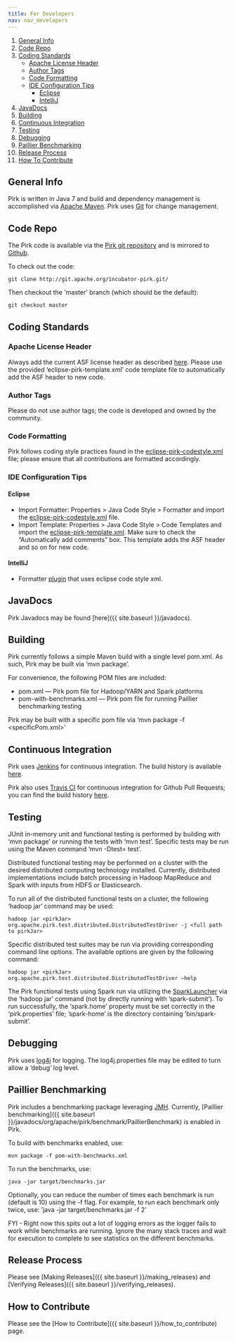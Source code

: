 ```yaml
---
title: For Developers
nav: nav_developers
---
```


1. [General Info](#general-info)
2. [Code Repo](#code-repo)
3. [Coding Standards](#coding-standards)
	* [Apache License Header](#apache-license-header)
	* [Author Tags](#author-tags)
	* [Code Formatting](#code-formatting)
	* [IDE Configuration Tips](#ide-configuration-tips)
		* [Eclipse](#eclipse)
		* [IntelliJ](#intellij)
4. [JavaDocs](#javadocs)
5. [Building](#building)
6. [Continuous Integration](#continuous-integration)
7. [Testing](#testing)
8. [Debugging](#debugging)
9. [Paillier Benchmarking](#paillier-benchmarking)
10. [Release Process](#release-process)
11. [How To Contribute](#how-to-contribute)

	
## General Info

Pirk is written in Java 7 and build and dependency management is accomplished via [Apache Maven](https://maven.apache.org/). Pirk uses [Git](https://git-scm.com/) for change management. 

## Code Repo

The Pirk code is available via the [Pirk git repository](https://git-wip-us.apache.org/repos/asf?p=incubator-pirk.git) and is mirrored to [Github](https://github.com/apache/incubator-pirk). 

To check out the code: 

	git clone http://git.apache.org/incubator-pirk.git/

Then checkout the 'master' branch (which should be the default): 

	git checkout master

## Coding Standards
 
### Apache License Header

Always add the current ASF license header as described [here](https://www.apache.org/legal/src-headers). Please use the provided ‘eclipse-pirk-template.xml’ code template file to automatically add the ASF header to new code.

### Author Tags 

Please do not use author tags; the code is developed and owned by the community.

### Code Formatting

Pirk follows coding style practices found in the [eclipse-pirk-codestyle.xml](https://github.com/apache/incubator-pirk) file; please ensure that all contributions are formatted accordingly. 

### IDE Configuration Tips

#### Eclipse
* Import Formatter: Properties > Java Code Style > Formatter and import the [eclipse-pirk-codestyle.xml](https://github.com/apache/incubator-pirk) file.
* Import Template: Properties > Java Code Style > Code Templates and import the [eclipse-pirk-template.xml](https://github.com/apache/incubator-pirk). Make sure to check the “Automatically add comments” box. This template adds the ASF header and so on for new code.

#### IntelliJ
* Formatter [plugin](https://code.google.com/p/eclipse-code-formatter-intellij-plugin) that uses eclipse code style xml.

## JavaDocs

Pirk Javadocs may be found [here]({{ site.baseurl }}/javadocs). 

## Building

Pirk currently follows a simple Maven build with a single level pom.xml. As such, Pirk may be built via ‘mvn package’. 

For convenience, the following POM files are included: 

* pom.xml — Pirk pom file for Hadoop/YARN and Spark platforms
* pom-with-benchmarks.xml — Pirk pom file for running Paillier benchmarking testing

Pirk may be built with a specific pom file via ‘mvn package -f <specificPom.xml>’

## Continuous Integration 

Pirk uses [Jenkins](https://builds.apache.org/) for continuous integration. The build history is available [here](https://builds.apache.org/job/pirk/).

Pirk also uses [Travis CI](https://travis-ci.org/) for continuous integration for Github Pull Requests; you can find the build history [here](https://travis-ci.org/apache/incubator-pirk).

## Testing

JUnit in-memory unit and functional testing is performed by building with ‘mvn package’ or running the tests with ‘mvn test’. Specific tests may be run using the Maven command ‘mvn -Dtest=<testName> test’.

Distributed functional testing may be performed on a cluster with the desired distributed computing technology installed. Currently, distributed implementations include batch processing in Hadoop MapReduce and Spark with inputs from HDFS or Elasticsearch. 

To run all of the distributed functional tests on a cluster, the following ‘hadoop jar’ command may be used:

	hadoop jar <pirkJar> org.apache.pirk.test.distributed.DistributedTestDriver -j <full path to pirkJar>

Specific distributed test suites may be run via providing corresponding command line options. The available options are given by the following command:

	hadoop jar <pirkJar> org.apache.pirk.test.distributed.DistributedTestDriver —help

The Pirk functional tests using Spark run via utilizing the [SparkLauncher](https://spark.apache.org/docs/1.6.0/api/java/org/apache/spark/launcher/package-summary.html) via the ‘hadoop jar’ command (not by directly running with ’spark-submit’). 
To run successfully, the ‘spark.home’ property must be set correctly in the ‘pirk.properties’ file; ’spark-home’ is the directory containing ’bin/spark-submit’.

## Debugging

Pirk uses [log4j](http://logging.apache.org/log4j/1.2/) for logging. The log4j.properties file may be edited to turn allow a ‘debug’ log level.

## Paillier Benchmarking 

Pirk includes a benchmarking package leveraging [JMH](http://openjdk.java.net/projects/code-tools/jmh/). Currently, [Paillier benchmarking]({{ site.baseurl }}/javadocs/org/apache/pirk/benchmark/PaillierBenchmark) is enabled in Pirk. 

To build with benchmarks enabled, use: 

	mvn package -f pom-with-benchmarks.xml

To run the benchmarks, use: 

	java -jar target/benchmarks.jar

Optionally, you can reduce the number of times each benchmark is run (default is 10) using the -f flag. For example, to run each benchmark only twice, use: ’java -jar target/benchmarks.jar -f 2’

FYI - Right now this spits out a lot of logging errors as the logger fails to work while benchmarks are running. Ignore the many stack traces and wait for execution to complete to see statistics on the different benchmarks.

## Release Process

Please see [Making Releases]({{ site.baseurl }}/making_releases) and [Verifying Releases]({{ site.baseurl }}/verifying_releases).

## How to Contribute

Please see the [How to Contribute]({{ site.baseurl }}/how_to_contribute) page.
